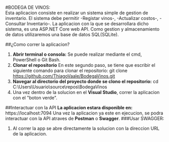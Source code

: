 #BODEGA DE VINOS:  
Esta aplicacion consiste en realizar un sistema simple de gestion de inventario. El sistema debe permitir -Registar vinos-, -Actualizar costos-, -Consultar Inventario-.
La aplicacion con la que se desarrollara dicho sistema, es una ASP.NET Core web API. Como gestion y almacenamiento de datos utilizaremos una base de datos SQL(SQLite).

##¿Como correr la aplicacion?
1. **Abrir terminal o consola:**
   Se puede realizar mediante el cmd, PowerShell o Git Bash.
2. **Clonar el repositorio**
   En este segundo paso, se tiene que escribir el siguiente comando para clonar el repositorio:
   git clone https://github.com/ThiagoVaale/BodegaVinos.git
3. **Navegar al directorio del proyecto donde se clono el repositorio:**
   cd C:\Users\Usuario\source\repos\BodegaVinos
4. Una vez dentro de la solucion en el **Visual Studio**, correr la aplicacion con el "boton verde".
   
##Interactuar con la API
**La aplicacion estara disponible en:** https://localhost:7094
  Una vez la aplicacion ya este en ejecucion, se podra interactuar con la API atraves de **Postman** o **Swagger**.
  ###Usar SWAGGER:
  1. Al correr la app se abre directamente la solucion con la direccion URL de la aplicacion.

  
